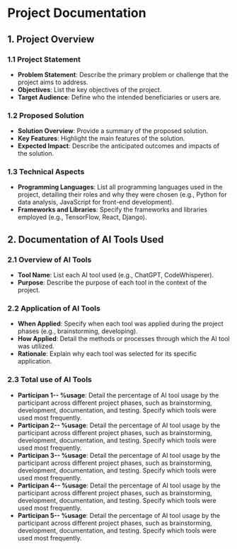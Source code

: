 # Project Documentation

## 1. Project Overview

### 1.1 Project Statement
- **Problem Statement**: Describe the primary problem or challenge that the project aims to address.
- **Objectives**: List the key objectives of the project.
- **Target Audience**: Define who the intended beneficiaries or users are.

### 1.2 Proposed Solution
- **Solution Overview**: Provide a summary of the proposed solution.
- **Key Features**: Highlight the main features of the solution.
- **Expected Impact**: Describe the anticipated outcomes and impacts of the solution.

### 1.3 Technical Aspects
- **Programming Languages**: List all programming languages used in the project, detailing their roles and why they were chosen (e.g., Python for data analysis, JavaScript for front-end development).
- **Frameworks and Libraries**: Specify the frameworks and libraries employed (e.g., TensorFlow, React, Django).


## 2. Documentation of AI Tools Used

### 2.1 Overview of AI Tools
- **Tool Name**: List each AI tool used (e.g., ChatGPT, CodeWhisperer).
- **Purpose**: Describe the purpose of each tool in the context of the project.

### 2.2 Application of AI Tools
- **When Applied**: Specify when each tool was applied during the project phases (e.g., brainstorming, developing).
- **How Applied**: Detail the methods or processes through which the AI tool was utilized.
- **Rationale**: Explain why each tool was selected for its specific application.

### 2.3 Total use of AI Tools
- **Participan 1-- %usage**: Detail the percentage of AI tool usage by the participant across different project phases, such as brainstorming, development, documentation, and testing. Specify which tools were used most frequently.
- **Participan 2-- %usage**: Detail the percentage of AI tool usage by the participant across different project phases, such as brainstorming, development, documentation, and testing. Specify which tools were used most frequently.
- **Participan 3-- %usage**: Detail the percentage of AI tool usage by the participant across different project phases, such as brainstorming, development, documentation, and testing. Specify which tools were used most frequently.
- **Participan 4-- %usage**: Detail the percentage of AI tool usage by the participant across different project phases, such as brainstorming, development, documentation, and testing. Specify which tools were used most frequently.
- **Participan 5-- %usage**: Detail the percentage of AI tool usage by the participant across different project phases, such as brainstorming, development, documentation, and testing. Specify which tools were used most frequently.

